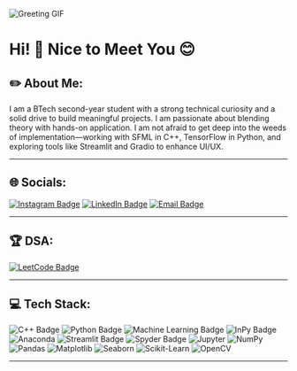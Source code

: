 ![Greeting GIF](https://raw.githubusercontent.com/alansmathew/alansmathew/master/lang.gif)

# Hi! 👋 Nice to Meet You 😊

## ✏️ About Me:
I am a BTech second-year student with a strong technical curiosity and a solid drive to build meaningful projects. I am passionate about blending theory with hands-on application. I am not afraid to get deep into the weeds of implementation—working with SFML in C++, TensorFlow in Python, and exploring tools like Streamlit and Gradio to enhance UI/UX.




---

## 🌐 Socials:
[![Instagram Badge](https://img.shields.io/badge/Instagram-E4405F?style=for-the-badge&logo=instagram&logoColor=white)](https://www.instagram.com/m_sachin_15/)
[![LinkedIn Badge](https://img.shields.io/badge/LinkedIn-0A66C2?style=for-the-badge&logo=linkedin&logoColor=white)](https://www.linkedin.com/in/sachin-mishra-325444271/)
[![Email Badge](https://img.shields.io/badge/Email-D14836?style=for-the-badge&logo=gmail&logoColor=white)](mailto:sachinofficial223204@gmail.com)

---

## 🏆 DSA:
[![LeetCode Badge](https://img.shields.io/badge/LeetCode-FFA116?style=for-the-badge&logo=leetcode&logoColor=black)](https://leetcode.com/u/Dee223204/)

---

## 💻 Tech Stack:
![C++ Badge](https://img.shields.io/badge/c++-%2300599C.svg?style=for-the-badge&logo=c%2B%2B&logoColor=white)
![Python Badge](https://img.shields.io/badge/python-%2314354C.svg?style=for-the-badge&logo=python&logoColor=white)
![Machine Learning Badge](https://img.shields.io/badge/Machine%20Learning-%2300BFFF.svg?style=for-the-badge&logo=scikit-learn&logoColor=white)
![InPy Badge](https://img.shields.io/badge/InPy-%23005588.svg?style=for-the-badge&logo=python&logoColor=white)
![Anaconda](https://img.shields.io/badge/Anaconda-%2344A833.svg?style=for-the-badge&logo=anaconda&logoColor=white)
![Streamlit Badge](https://img.shields.io/badge/Streamlit-%23FF4B4B.svg?style=for-the-badge&logo=streamlit&logoColor=white)
![Spyder Badge](https://img.shields.io/badge/Spyder-FF0000.svg?style=for-the-badge&logo=spyder-ide&logoColor=white)
![Jupyter](https://img.shields.io/badge/Jupyter-%23F37626.svg?style=for-the-badge&logo=jupyter&logoColor=white)
![NumPy](https://img.shields.io/badge/NumPy-%23013243.svg?style=for-the-badge&logo=numpy&logoColor=white)
![Pandas](https://img.shields.io/badge/Pandas-%23150458.svg?style=for-the-badge&logo=pandas&logoColor=white)
![Matplotlib](https://img.shields.io/badge/Matplotlib-%23ffffff.svg?style=for-the-badge&logo=matplotlib&logoColor=black)
![Seaborn](https://img.shields.io/badge/Seaborn-%231E90FF.svg?style=for-the-badge&logo=python&logoColor=white)
![Scikit-Learn](https://img.shields.io/badge/Scikit--Learn-%23F7931E.svg?style=for-the-badge&logo=scikit-learn&logoColor=white)
![OpenCV](https://img.shields.io/badge/OpenCV-%235C3EE8.svg?style=for-the-badge&logo=opencv&logoColor=white)


---


